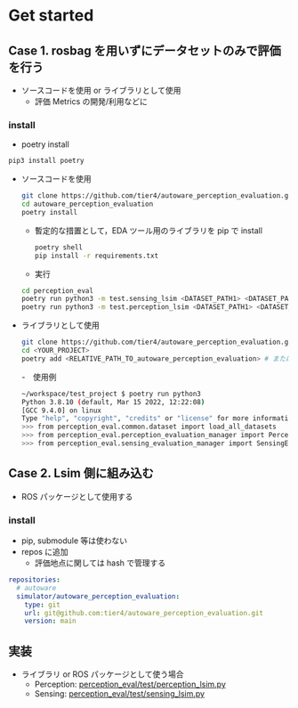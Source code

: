 # Get started

## Case 1. rosbag を用いずにデータセットのみで評価を行う

- ソースコードを使用 or ライブラリとして使用
  - 評価 Metrics の開発/利用などに

### install

- poetry install

```bash
pip3 install poetry
```

- ソースコードを使用

  ```bash
  git clone https://github.com/tier4/autoware_perception_evaluation.git
  cd autoware_perception_evaluation
  poetry install
  ```

  - 暫定的な措置として，EDA ツール用のライブラリを pip で install

    ```bash
    poetry shell
    pip install -r requirements.txt
    ```

  - 実行

  ```bash
  cd perception_eval
  poetry run python3 -m test.sensing_lsim <DATASET_PATH1> <DATASET_PATH2> ...
  poetry run python3 -m test.perception_lsim <DATASET_PATH1> <DATASET_PATH2> ...
  ```

- ライブラリとして使用

  ```bash
  git clone https://github.com/tier4/autoware_perception_evaluation.git
  cd <YOUR_PROJECT>
  poetry add <RELATIVE_PATH_TO_autoware_perception_evaluation> # または pip install -e <RELATIVE_PATH_TO_autoware_perception_evaluation>
  ```

  -　使用例

  ```bash
  ~/workspace/test_project $ poetry run python3
  Python 3.8.10 (default, Mar 15 2022, 12:22:08)
  [GCC 9.4.0] on linux
  Type "help", "copyright", "credits" or "license" for more information.
  >>> from perception_eval.common.dataset import load_all_datasets
  >>> from perception_eval.perception_evaluation_manager import PerceptionEvaluationManager
  >>> from perception_eval.sensing_evaluation_manager import SensingEvaluationManager
  ```

## Case 2. Lsim 側に組み込む

- ROS パッケージとして使用する

### install

- pip, submodule 等は使わない
- repos に追加
  - 評価地点に関しては hash で管理する

```yaml
repositories:
  # autoware
  simulator/autoware_perception_evaluation:
    type: git
    url: git@github.com:tier4/autoware_perception_evaluation.git
    version: main
```

## 実装

- ライブラリ or ROS パッケージとして使う場合
  - Perception: [perception_eval/test/perception_lsim.py](../../perception_eval/test/perception_lsim.py)
  - Sensing: [perception_eval/test/sensing_lsim.py](../../perception_eval/test/sensing_lsim.py)
